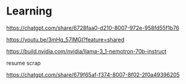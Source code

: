 # Learning

https://chatgpt.com/share/6728faa0-d210-8007-972e-958fd55f1b76


https://youtu.be/3mHq_57lMGI?feature=shared


https://build.nvidia.com/nvidia/llama-3_1-nemotron-70b-instruct

resume scrap

https://chatgpt.com/share/679f65af-f374-8007-8f02-2f0a49396205

